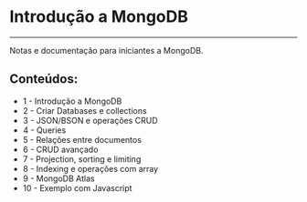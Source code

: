 # Introdução a MongoDB

---

Notas e documentação para iniciantes a MongoDB.

## Conteúdos:

- 1 - Introdução a MongoDB
- 2 - Criar Databases e collections
- 3 - JSON/BSON e operações CRUD
- 4 - Queries
- 5 - Relações entre documentos
- 6 - CRUD avançado
- 7 - Projection, sorting e limiting
- 8 - Indexing e operações com array
- 9 - MongoDB Atlas
- 10 - Exemplo com Javascript
